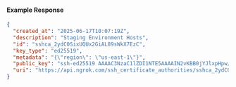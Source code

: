<!-- Code generated for API Clients. DO NOT EDIT. -->

#### Example Response

```json
{
  "created_at": "2025-06-17T10:07:19Z",
  "description": "Staging Environment Hosts",
  "id": "sshca_2ydC0SixUQUx2GiAL89sWkX7EzC",
  "key_type": "ed25519",
  "metadata": "{\"region\": \"us-east-1\"}",
  "public_key": "ssh-ed25519 AAAAC3NzaC1lZDI1NTE5AAAAIN2vKBB0jYJlxpHpw/osk0a3HgdY7nG8yhRHvqXGguOq",
  "uri": "https://api.ngrok.com/ssh_certificate_authorities/sshca_2ydC0SixUQUx2GiAL89sWkX7EzC"
}
```
